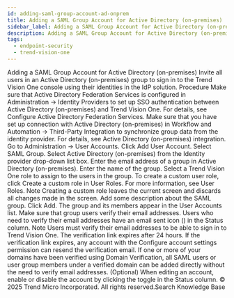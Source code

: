 ```yaml
---
id: adding-saml-group-account-ad-onprem
title: Adding a SAML Group Account for Active Directory (on-premises)
sidebar_label: Adding a SAML Group Account for Active Directory (on-premises)
description: Adding a SAML Group Account for Active Directory (on-premises)
tags:
  - endpoint-security
  - trend-vision-one
---
```


 Adding a SAML Group Account for Active Directory (on-premises) Invite all users in an Active Directory (on-premises) group to sign in to the Trend Vision One console using their identities in the IdP solution. Procedure Make sure that Active Directory Federation Services is configured in Administration → Identity Providers to set up SSO authentication between Active Directory (on-premises) and Trend Vision One. For details, see Configure Active Directory Federation Services. Make sure that you have set up connection with Active Directory (on-premises) in Workflow and Automation → Third-Party Integration to synchronize group data from the identity provider. For details, see Active Directory (on-premises) integration. Go to Administration → User Accounts. Click Add User Account. Select SAML Group. Select Active Directory (on-premises) from the Identity provider drop-down list box. Enter the email address of a group in Active Directory (on-premises). Enter the name of the group. Select a Trend Vision One role to assign to the users in the group. To create a custom user role, click Create a custom role in User Roles. For more information, see User Roles. Note Creating a custom role leaves the current screen and discards all changes made in the screen. Add some description about the SAML group. Click Add. The group and its members appear in the User Accounts list. Make sure that group users verify their email addresses. Users who need to verify their email addresses have an email sent icon () in the Status column. Note Users must verify their email addresses to be able to sign in to Trend Vision One. The verification link expires after 24 hours. If the verification link expires, any account with the Configure account settings permission can resend the verification email. If one or more of your domains have been verified using Domain Verification, all SAML users or user group members under a verified domain can be added directly without the need to verify email addresses. (Optional) When editing an account, enable or disable the account by clicking the toggle in the Status column. © 2025 Trend Micro Incorporated. All rights reserved.Search Knowledge Base